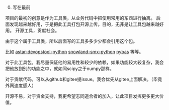 0. 写在最前

项目的最初的创意是作为工具类，从业务代码中把使用常用的东西进行抽离。
后面发现越来越好用，于是把此工具打包开源上传。目的，无非是让工具包越来越好用。
开源工具，贡献社会。

由于这个属于工具类，所以后面写的工具多多少少都会引用这个包。

比如
[astar-devopstool-python](https://gitee.com/snowlandltd/astar-devopstool-pytho) 
[snowland-smx-python](https://gitee.com/snowlandltd/snowland-smx-python)
[pybas](https://github.com/AAFun/pybas)
等等。

对于此工具包，我尽量保证他的易用性和较少的依赖，如果功能较大较复杂，我会把他放到别的功能之中，就如同scipy之于numpy那样。

对于贡献代码，可以从github和gitee提issue。我会优先从gitee上面解决。（毕竟外网速度感人）

开源不易，对于资金支持，我更希望志同道合者的加入，让此项目发挥更多更大价值。

